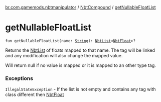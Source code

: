 [br.com.gamemods.nbtmanipulator](../index.md) / [NbtCompound](index.md) / [getNullableFloatList](./get-nullable-float-list.md)

# getNullableFloatList

`fun getNullableFloatList(name: `[`String`](https://kotlinlang.org/api/latest/jvm/stdlib/kotlin/-string/index.html)`): `[`NbtList`](../-nbt-list/index.md)`<`[`NbtFloat`](../-nbt-float/index.md)`>?`

Returns the [NbtList](../-nbt-list/index.md) of floats mapped to that name. The tag will be linked and any modification will
also change the mapped value.

Will return null if no value is mapped or it is mapped to an other type tag.

### Exceptions

`IllegalStateException` - If the list is not empty and contains any tag with class different then [NbtFloat](../-nbt-float/index.md)